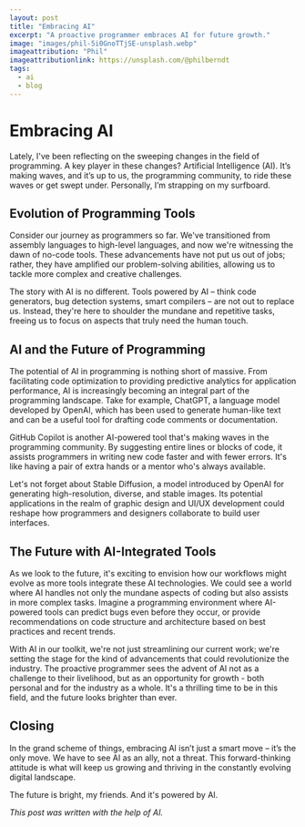 ```yaml
---
layout: post
title: "Embracing AI"
excerpt: "A proactive programmer embraces AI for future growth."
image: "images/phil-5i0GnoTTjSE-unsplash.webp"
imageattribution: "Phil"
imageattributionlink: https://unsplash.com/@philberndt
tags:
  - ai
  - blog
---
```


# Embracing AI

Lately, I've been reflecting on the sweeping changes in the field of programming. A key player in these changes? Artificial Intelligence (AI). It’s making waves, and it’s up to us, the programming community, to ride these waves or get swept under. Personally, I’m strapping on my surfboard.

## Evolution of Programming Tools

Consider our journey as programmers so far. We've transitioned from assembly languages to high-level languages, and now we're witnessing the dawn of no-code tools. These advancements have not put us out of jobs; rather, they have amplified our problem-solving abilities, allowing us to tackle more complex and creative challenges.

The story with AI is no different. Tools powered by AI – think code generators, bug detection systems, smart compilers – are not out to replace us. Instead, they're here to shoulder the mundane and repetitive tasks, freeing us to focus on aspects that truly need the human touch.

## AI and the Future of Programming

The potential of AI in programming is nothing short of massive. From facilitating code optimization to providing predictive analytics for application performance, AI is increasingly becoming an integral part of the programming landscape. Take for example, ChatGPT, a language model developed by OpenAI, which has been used to generate human-like text and can be a useful tool for drafting code comments or documentation.

GitHub Copilot is another AI-powered tool that's making waves in the programming community. By suggesting entire lines or blocks of code, it assists programmers in writing new code faster and with fewer errors. It's like having a pair of extra hands or a mentor who's always available.

Let's not forget about Stable Diffusion, a model introduced by OpenAI for generating high-resolution, diverse, and stable images. Its potential applications in the realm of graphic design and UI/UX development could reshape how programmers and designers collaborate to build user interfaces.

## The Future with AI-Integrated Tools

As we look to the future, it's exciting to envision how our workflows might evolve as more tools integrate these AI technologies. We could see a world where AI handles not only the mundane aspects of coding but also assists in more complex tasks. Imagine a programming environment where AI-powered tools can predict bugs even before they occur, or provide recommendations on code structure and architecture based on best practices and recent trends.

With AI in our toolkit, we're not just streamlining our current work; we're setting the stage for the kind of advancements that could revolutionize the industry. The proactive programmer sees the advent of AI not as a challenge to their livelihood, but as an opportunity for growth - both personal and for the industry as a whole. It's a thrilling time to be in this field, and the future looks brighter than ever.

## Closing

In the grand scheme of things, embracing AI isn’t just a smart move – it’s the only move. We have to see AI as an ally, not a threat. This forward-thinking attitude is what will keep us growing and thriving in the constantly evolving digital landscape.

The future is bright, my friends. And it's powered by AI.

*This post was written with the help of AI.*
